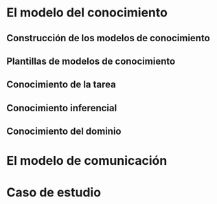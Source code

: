 # El modelo del conocimiento
## Construcción de los modelos de conocimiento
## Plantillas de modelos de conocimiento
## Conocimiento de la tarea
## Conocimiento inferencial
## Conocimiento del dominio
# El modelo de comunicación
# Caso de estudio